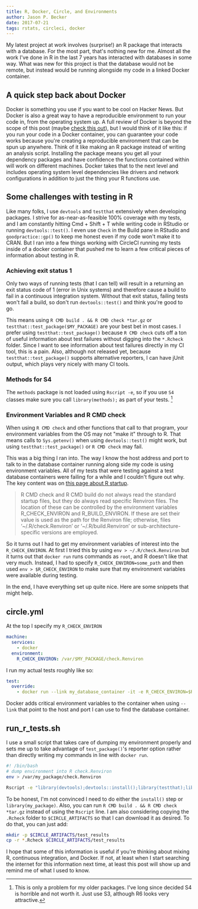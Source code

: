 ```yaml
---
title: R, Docker, Circle, and Environments 
author: Jason P. Becker
date: 2017-07-21 
tags: rstats, circleci, docker
---
```


My latest project at work involves (surprise!) an R package that interacts with a database. For the most part, that's nothing new for me. Almost all the work I've done in R in the last 7 years has interacted with databases in some way. What was new for this project is that the database would not be remote, but instead would be running alongside my code in a linked Docker container.

## A quick step back about Docker

Docker is something you use if you want to be cool on Hacker News. But Docker is also a great way to have a reproducible environment to run your code in, from the operating system up. A full review of Docker is beyond the scope of this post (maybe [check this out](https://www.docker.com/what-container)), but I would think of it like this: if you run your code in a Docker container, you can guarantee your code works because you're creating a reproducible environment that can be spun up anywhere. Think of it like making an R package instead of writing an analysis script. Installing the package means you get all your dependency packages and have confidence the functions contained within will work on different machines. Docker takes that to the next level and includes operating system level dependencies like drivers and network configurations in addition to just the thing your R functions use.

## Some challenges with testing in R

Like many folks, I use `devtools` and `testthat` extensively when developing packages. I strive for as-near-as-feasible 100% coverage with my tests, and I am constantly hitting Cmd + Shift + T while writing code in RStudio or running `devtools::test()`. I even use `Check` in the Build pane in RStudio and `goodpractice::gp()` to keep me honest even if my code won't make it to CRAN. But I ran into a few things working with CircleCI running my tests inside of a docker container that pushed me to learn a few critical pieces of information about testing in R.

### Achieving exit status 1

Only two ways of running tests (that I can tell) will result in a returning an exit status code of 1 (error in Unix systems) and therefore cause a build to fail in a continuous integration system. Without that exit status, failing tests won't fail a build, so don't run `devtools::test()` and think you're good to go.

This means using `R CMD build . && R CMD check *tar.gz` or `testthat::test_package($MY_PACKAGE)` are your best bet in most cases. I prefer using `testthat::test_package()` because `R CMD check` cuts off a ton of useful information about test failures without digging into the `*.Rcheck` folder. Since I want to see information about test failures directly in my CI tool, this is a pain. Also, although not released yet, because `testthat::test_package()` supports alternative reporters, I can have jUnit output, which plays very nicely with many CI tools.

### Methods for S4

The `methods` package is not loaded using `Rscript -e`, so if you use `S4` classes make sure you call `library(methods);` as part of your tests. [^methods]

[^methods]: This is only a problem for my older packages. I've long since decided S4 is horrible and not worth it. Just use S3, although R6 looks very attractive.

### Environment Variables and R CMD check

When using `R CMD check` and other functions that call to that program, your environment variables from the OS may not "make it" through to R. That means calls to `Sys.getenv()` when using `devtools::test()` might work, but using `testthat::test_package()` or `R CMD check` may fail.

This was a big thing I ran into. The way I know the host address and port to talk to in the database container running along side my code is using environment variables. All of my tests that were testing against a test database containers were failing for a while and I couldn't figure out why. The key content was on [this page about R startup](https://stat.ethz.ch/R-manual/R-devel/library/base/html/Startup.html). 

> R CMD check and R CMD build do not always read the standard startup files, but they do always read specific Renviron files. The location of these can be controlled by the environment variables R_CHECK_ENVIRON and R_BUILD_ENVIRON. If these are set their value is used as the path for the Renviron file; otherwise, files ‘~/.R/check.Renviron’ or ‘~/.R/build.Renviron’ or sub-architecture-specific versions are employed.

So it turns out I had to get my environment variables of interest into the `R_CHECK_ENVIRON`. At first I tried this by using `env > ~/.R/check.Renviron` but it turns out that `docker run` runs commands as `root`, and R doesn't like that very much. Instead, I had to specify `R_CHECK_ENVIRON=some_path` and then used `env > $R_CHECK_ENVIRON` to make sure that my environment variables were available during testing.

In the end, I have everything set up quite nice. Here are some snippets that might help.

## circle.yml

At the top I specify my `R_CHECK_ENVIRON`

```yml
machine:
  services:
    - docker
  environment:
    R_CHECK_ENVIRON: /var/$MY_PACKAGE/check.Renviron
```

I run my actual tests roughly like so:

```yml
test:
  override:
    - docker run --link my_database_container -it -e R_CHECK_ENVIRON=$R_CHECK_ENVIRON my_container:my_tag /bin/bash ./scripts/run_r_tests.sh
```

Docker adds critical environment variables to the container when using `--link` that point to the host and port I can use to find the database container. 

## run_r_tests.sh

I use a small script that takes care of dumping my environment properly and sets me up to take advantage of `test_package()`'s reporter option rather than directly writing my commands in line with `docker run`.

```bash
#! /bin/bash
# dump environment into R check.Renviron
env > /var/my_package/check.Renviron

Rscript -e "library(devtools);devtools::install();library(testthat);library(my_package);test_package('my_package', reporter = 'Summary')"
```

To be honest, I'm not convinced I need to do either the `install()` step or `library(my_package)`. Also, you can run `R CMD build . && R CMD check *tar.gz` instead of using the `Rscript` line. I am also considering copying the `.Rcheck` folder to `$CIRCLE_ARTIFACTS` so that I can download it as desired. To do that, you can just add:

```bash
mkdir -p $CIRCLE_ARTIFACTS/test_results
cp -r *.Rcheck $CIRCLE_ARTIFACTS/test_results
```

I hope that some of this information is useful if you're thinking about mixing R, continuous integration, and Docker. If not, at least when I start searching the internet for this information next time, at least this post will show up and remind me of what I used to know.
